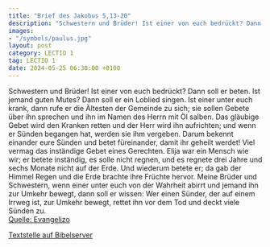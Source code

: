 ```yaml
---
title: "Brief des Jakobus 5,13-20"
description: "Schwestern und Brüder! Ist einer von euch bedrückt? Dann soll er beten. Ist jemand guten Mutes? Dann soll er ein Loblied singen. Ist einer unter euch krank, dann rufe er die Ältesten der Gemeinde zu sich; sie sollen Gebete über ihn sprechen und ihn im Namen des Herrn mit Öl salbe...."
images:
- "/symbols/paulus.jpg"
layout: post
category: LECTIO 1
tag: LECTIO 1
date: 2024-05-25 06:30:00 +0100
---
```

Schwestern und Brüder! Ist einer von euch bedrückt? Dann soll er beten. Ist jemand guten Mutes? Dann soll er ein Loblied singen.
Ist einer unter euch krank, dann rufe er die Ältesten der Gemeinde zu sich; sie sollen Gebete über ihn sprechen und ihn im Namen des Herrn mit Öl salben.<!--more-->
Das gläubige Gebet wird den Kranken retten und der Herr wird ihn aufrichten; und wenn er Sünden begangen hat, werden sie ihm vergeben.
Darum bekennt einander eure Sünden und betet füreinander, damit ihr geheilt werdet! Viel vermag das inständige Gebet eines Gerechten.
Elija war ein Mensch wie wir; er betete inständig, es solle nicht regnen, und es regnete drei Jahre und sechs Monate nicht auf der Erde.
Und wiederum betete er; da gab der Himmel Regen und die Erde brachte ihre Früchte hervor.
Meine Brüder und Schwestern, wenn einer unter euch von der Wahrheit abirrt und jemand ihn zur Umkehr bewegt,
dann soll er wissen: Wer einen Sünder, der auf einem Irrweg ist, zur Umkehr bewegt, rettet ihn vor dem Tod und deckt viele Sünden zu.<br>
[Quelle: Evangelizo](https://evangeliumtagfuertag.org/DE/gospel)

[Textstelle auf Bibelserver](https://www.bibleserver.com/EU/Jakobus5,13-20)
